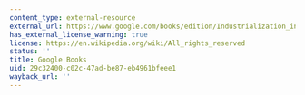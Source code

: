 ```yaml
---
content_type: external-resource
external_url: https://www.google.com/books/edition/Industrialization_in_Nineteenth_Century/bcgFBAAAQBAJ?hl=en&gbpv=1
has_external_license_warning: true
license: https://en.wikipedia.org/wiki/All_rights_reserved
status: ''
title: Google Books
uid: 29c32400-c02c-47ad-be87-eb4961bfeee1
wayback_url: ''
---
```


